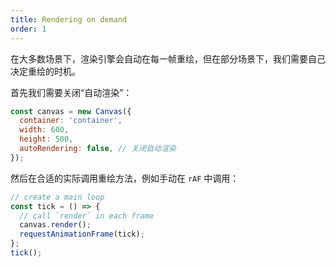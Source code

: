 ```yaml
---
title: Rendering on demand
order: 1
---
```


在大多数场景下，渲染引擎会自动在每一帧重绘，但在部分场景下，我们需要自己决定重绘的时机。

首先我们需要关闭“自动渲染”：

```javascript
const canvas = new Canvas({
  container: 'container',
  width: 600,
  height: 500,
  autoRendering: false, // 关闭自动渲染
});
```

然后在合适的实际调用重绘方法，例如手动在 `rAF` 中调用：

```javascript
// create a main loop
const tick = () => {
  // call `render` in each frame
  canvas.render();
  requestAnimationFrame(tick);
};
tick();
```
